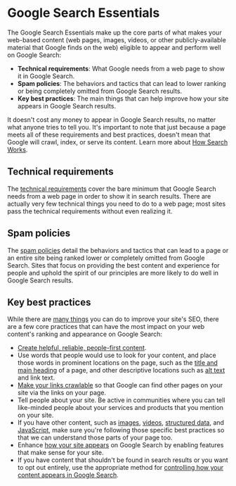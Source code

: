 Google Search Essentials
========================

The Google Search Essentials make up the core parts of what makes your web-based content (web pages, images, videos, or other publicly-available material that Google finds on the web) eligible to appear and perform well on Google Search:

* **Technical requirements**: What Google needs from a web page to show it in Google Search.
* **Spam policies**: The behaviors and tactics that can lead to lower ranking or being completely omitted from Google Search results.
* **Key best practices**: The main things that can help improve how your site appears in Google Search results.

It doesn't cost any money to appear in Google Search results, no matter what anyone tries to tell you. It's important to note that just because a page meets all of these requirements and best practices, doesn't mean that Google will crawl, index, or serve its content. Learn more about [How Search Works](https://support.google.com/search/docs/fundamentals/how-search-works).

Technical requirements
----------------------

The [technical requirements](https://support.google.com/search/docs/essentials/technical) cover the bare minimum that Google Search needs from a web page in order to show it in search results. There are actually very few technical things you need to do to a web page; most sites pass the technical requirements without even realizing it.

Spam policies
-------------

The [spam policies](https://support.google.com/search/docs/essentials/spam-policies) detail the behaviors and tactics that can lead to a page or an entire site being ranked lower or completely omitted from Google Search. Sites that focus on providing the best content and experience for people and uphold the spirit of our principles are more likely to do well in Google Search results.

Key best practices
------------------

While there are [many things](https://support.google.com/search/docs) you can do to improve your site's SEO, there are a few core practices that can have the most impact on your web content's ranking and appearance on Google Search:

* [Create helpful, reliable, people-first content](https://support.google.com/search/docs/fundamentals/creating-helpful-content).
* Use words that people would use to look for your content, and place those words in prominent locations on the page, such as the [title and main heading](https://support.google.com/search/docs/appearance/title-link#page-titles) of a page, and other descriptive locations such as [alt text](https://support.google.com/search/docs/appearance/google-images#use-descriptive-alt-text) and link text.
* [Make your links crawlable](https://support.google.com/search/docs/crawling-indexing/links-crawlable) so that Google can find other pages on your site via the links on your page.
* Tell people about your site. Be active in communities where you can tell like-minded people about your services and products that you mention on your site.
* If you have other content, such as [images](https://support.google.com/search/docs/appearance/google-images), [videos](https://support.google.com/search/docs/appearance/video), [structured data](https://support.google.com/search/docs/appearance/structured-data/intro-structured-data), and [JavaScript](https://support.google.com/search/docs/crawling-indexing/javascript/javascript-seo-basics), make sure you're following those specific best practices so that we can understand those parts of your page too.
* Enhance [how your site appears](https://support.google.com/search/docs/appearance) on Google Search by enabling features that make sense for your site.
* If you have content that shouldn't be found in search results or you want to opt out entirely, use the appropriate method for [controlling how your content appears in Google Search](https://support.google.com/search/docs/crawling-indexing/control-what-you-share).